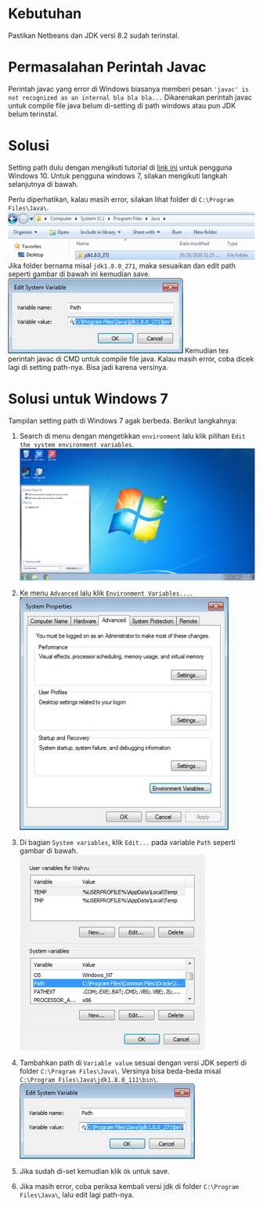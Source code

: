 # Kebutuhan

Pastikan Netbeans dan JDK versi 8.2 sudah terinstal.

# Permasalahan Perintah Javac

Perintah javac yang error di Windows biasanya memberi pesan `'javac' is not recognized as an internal bla bla bla...`
Dikarenakan perintah javac untuk compile file java belum di-setting di path windows atau pun JDK belum terinstal.

# Solusi

Setting path dulu dengan mengikuti tutorial di [link ini](https://www.duniailkom.com/tutorial-belajar-java-mengatur-setting-path-untuk-java-jdk/) untuk pengguna Windows 10.
Untuk pengguna windows 7, silakan mengikuti langkah selanjutnya di bawah.

Perlu diperhatikan, kalau masih error, silakan lihat folder di `C:\Program Files\Java\`.
![Folder JDK](https://raw.githubusercontent.com/yogie2205/XIIRPL/main/img_java_path/name_path.png)
Jika folder bernama misal `jdk1.8.0_271`, maka sesuaikan dan edit path seperti gambar di bawah ini kemudian save.
![Set Path JDK](https://raw.githubusercontent.com/yogie2205/XIIRPL/main/img_java_path/4.png)
Kemudian tes perintah javac di CMD untuk compile file java. Kalau masih error, coba dicek lagi di setting path-nya. Bisa jadi karena versinya.

# Solusi untuk Windows 7

Tampilan setting path di Windows 7 agak berbeda. Berikut langkahnya:
1. Search di menu dengan mengetikkan `environment` lalu klik pilihan `Edit the system environment variables`.
![Menu Environment](https://raw.githubusercontent.com/yogie2205/XIIRPL/main/img_java_path/1.png)

2. Ke menu `Advanced` lalu klik `Environment Variables...`.
![Advanced Menu](https://raw.githubusercontent.com/yogie2205/XIIRPL/main/img_java_path/2.png)

3. Di bagian `System variables`, klik `Edit...` pada variable `Path` seperti gambar di bawah.
![System Variables](https://raw.githubusercontent.com/yogie2205/XIIRPL/main/img_java_path/3.png)

4. Tambahkan path di `Variable value` sesuai dengan versi JDK seperti di folder `C:\Program Files\Java\`. Versinya bisa beda-beda misal `C:\Program Files\Java\jdk1.8.0_111\bin\`.
![Set Path JDK](https://raw.githubusercontent.com/yogie2205/XIIRPL/main/img_java_path/4.png)

5. Jika sudah di-set kemudian klik `Ok` untuk save.

6. Jika masih error, coba periksa kembali versi jdk di folder `C:\Program Files\Java\`, lalu edit lagi path-nya.
